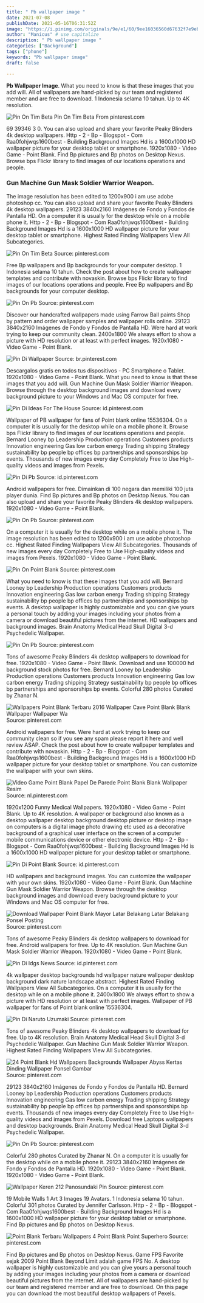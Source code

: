 ```yaml
---
title: " Pb wallpaper image "
date: 2021-07-08
publishDate: 2021-05-16T06:31:52Z
image: "https://i.pinimg.com/originals/9e/e1/60/9ee16036560d67632f7e9ebdd5885ef4.jpg"
author: "Manicus" # use capitalize
description: " Pb wallpaper image "
categories: ["Background"]
tags: ["phone"]
keywords: "Pb wallpaper image"
draft: false

---
```



**Pb Wallpaper Image**. What you need to know is that these images that you add will. All of wallpapers are hand-picked by our team and registered member and are free to download. 1 Indonesia selama 10 tahun. Up to 4K resolution.

![Pin On Tim Beta](https://i.pinimg.com/originals/a1/4b/09/a14b0931b8cf54f5ccacfdafaf5a7405.jpg "Pin On Tim Beta")
Pin On Tim Beta From pinterest.com


69 39346 3 0. You can also upload and share your favorite Peaky Blinders 4k desktop wallpapers. Http - 2 - Bp - Blogspot - Com Raa0fohjwqs1600best - Building Background Images Hd is a 1600x1000 HD wallpaper picture for your desktop tablet or smartphone. 1920x1080 - Video Game - Point Blank. Find Bp pictures and Bp photos on Desktop Nexus. Browse bps Flickr library to find images of our locations operations and people.

### Gun Machine Gun Mask Soldier Warrior Weapon.

The image resolution has been edited to 1200x900 i am use adobe photoshop cc. You can also upload and share your favorite Peaky Blinders 4k desktop wallpapers. 29123 3840x2160 Imágenes de Fondo y Fondos de Pantalla HD. On a computer it is usually for the desktop while on a mobile phone it. Http - 2 - Bp - Blogspot - Com Raa0fohjwqs1600best - Building Background Images Hd is a 1600x1000 HD wallpaper picture for your desktop tablet or smartphone. Highest Rated Finding Wallpapers View All Subcategories.


![Pin On Tim Beta](https://i.pinimg.com/originals/a1/4b/09/a14b0931b8cf54f5ccacfdafaf5a7405.jpg "Pin On Tim Beta")
Source: pinterest.com

Free Bp wallpapers and Bp backgrounds for your computer desktop. 1 Indonesia selama 10 tahun. Check the post about how to create wallpaper templates and contribute with novaskin. Browse bps Flickr library to find images of our locations operations and people. Free Bp wallpapers and Bp backgrounds for your computer desktop.

![Pin On Pb](https://i.pinimg.com/736x/c1/5a/01/c15a016914828ae8756000f6700d95db.jpg "Pin On Pb")
Source: pinterest.com

Discover our handcrafted wallpapers made using Farrow Ball paints Shop by pattern and order wallpaper samples and wallpaper rolls online. 29123 3840x2160 Imágenes de Fondo y Fondos de Pantalla HD. Were hard at work trying to keep our community clean. 2400x1800 We always effort to show a picture with HD resolution or at least with perfect images. 1920x1080 - Video Game - Point Blank.

![Pin Di Wallpaper](https://i.pinimg.com/originals/d8/c4/af/d8c4af2889c77e17585aa5edae137ab5.jpg "Pin Di Wallpaper")
Source: br.pinterest.com

Descargalos gratis en todos tus dispositivos - PC Smartphone o Tablet. 1920x1080 - Video Game - Point Blank. What you need to know is that these images that you add will. Gun Machine Gun Mask Soldier Warrior Weapon. Browse through the desktop background images and download every background picture to your Windows and Mac OS computer for free.

![Pin Di Ideas For The House](https://i.pinimg.com/originals/0b/e2/1b/0be21b8d2b63dc6bfdb3b1bebe0055ab.jpg "Pin Di Ideas For The House")
Source: id.pinterest.com

Wallpaper of PB wallpaper for fans of Point blank online 15536304. On a computer it is usually for the desktop while on a mobile phone it. Browse bps Flickr library to find images of our locations operations and people. Bernard Looney bp Leadership Production operations Customers products Innovation engineering Gas low carbon energy Trading shipping Strategy sustainability bp people bp offices bp partnerships and sponsorships bp events. Thousands of new images every day Completely Free to Use High-quality videos and images from Pexels.

![Pin Di Pb](https://i.pinimg.com/originals/0c/40/f4/0c40f40950dc2428884c05d32e20fdc5.jpg "Pin Di Pb")
Source: id.pinterest.com

Android wallpapers for free. Dimainkan di 100 negara dan memiliki 100 juta player dunia. Find Bp pictures and Bp photos on Desktop Nexus. You can also upload and share your favorite Peaky Blinders 4k desktop wallpapers. 1920x1080 - Video Game - Point Blank.

![Pin On Pb](https://i.pinimg.com/736x/9c/bf/dd/9cbfddef8bbe02f014209dfa5e1bef99.jpg "Pin On Pb")
Source: pinterest.com

On a computer it is usually for the desktop while on a mobile phone it. The image resolution has been edited to 1200x900 i am use adobe photoshop cc. Highest Rated Finding Wallpapers View All Subcategories. Thousands of new images every day Completely Free to Use High-quality videos and images from Pexels. 1920x1080 - Video Game - Point Blank.

![Pin On Point Blank](https://i.pinimg.com/originals/f0/d1/fb/f0d1fb5345f2cd9e3ceadc9c2513eaba.jpg "Pin On Point Blank")
Source: pinterest.com

What you need to know is that these images that you add will. Bernard Looney bp Leadership Production operations Customers products Innovation engineering Gas low carbon energy Trading shipping Strategy sustainability bp people bp offices bp partnerships and sponsorships bp events. A desktop wallpaper is highly customizable and you can give yours a personal touch by adding your images including your photos from a camera or download beautiful pictures from the internet. HD wallpapers and background images. Brain Anatomy Medical Head Skull Digital 3-d Psychedelic Wallpaper.

![Pin On Pb](https://i.pinimg.com/originals/c7/3d/b2/c73db21b191aa5c6ccd93df9a1a90e10.jpg "Pin On Pb")
Source: pinterest.com

Tons of awesome Peaky Blinders 4k desktop wallpapers to download for free. 1920x1080 - Video Game - Point Blank. Download and use 100000 hd background stock photos for free. Bernard Looney bp Leadership Production operations Customers products Innovation engineering Gas low carbon energy Trading shipping Strategy sustainability bp people bp offices bp partnerships and sponsorships bp events. Colorful 280 photos Curated by Zhanar N.

![Wallpapers Point Blank Terbaru 2016 Wallpaper Cave Point Blank Blank Wallpaper Wallpaper Wa](https://i.pinimg.com/originals/31/11/6a/31116a477833822b1f4471efa1ed3d34.jpg "Wallpapers Point Blank Terbaru 2016 Wallpaper Cave Point Blank Blank Wallpaper Wallpaper Wa")
Source: pinterest.com

Android wallpapers for free. Were hard at work trying to keep our community clean so if you see any spam please report it here and well review ASAP. Check the post about how to create wallpaper templates and contribute with novaskin. Http - 2 - Bp - Blogspot - Com Raa0fohjwqs1600best - Building Background Images Hd is a 1600x1000 HD wallpaper picture for your desktop tablet or smartphone. You can customize the wallpaper with your own skins.

![Video Game Point Blank Papel De Parede Point Blank Blank Wallpaper Resim](https://i.pinimg.com/originals/76/20/14/76201457921b67996e8da0e9a061377d.jpg "Video Game Point Blank Papel De Parede Point Blank Blank Wallpaper Resim")
Source: nl.pinterest.com

1920x1200 Funny Medical Wallpapers. 1920x1080 - Video Game - Point Blank. Up to 4K resolution. A wallpaper or background also known as a desktop wallpaper desktop background desktop picture or desktop image on computers is a digital image photo drawing etc used as a decorative background of a graphical user interface on the screen of a computer mobile communications device or other electronic device. Http - 2 - Bp - Blogspot - Com Raa0fohjwqs1600best - Building Background Images Hd is a 1600x1000 HD wallpaper picture for your desktop tablet or smartphone.

![Pin Di Point Blank](https://i.pinimg.com/originals/58/39/3d/58393d0920d412962d3e0ef9e81a6681.jpg "Pin Di Point Blank")
Source: id.pinterest.com

HD wallpapers and background images. You can customize the wallpaper with your own skins. 1920x1080 - Video Game - Point Blank. Gun Machine Gun Mask Soldier Warrior Weapon. Browse through the desktop background images and download every background picture to your Windows and Mac OS computer for free.

![Download Wallpaper Point Blank Mayor Latar Belakang Latar Belakang Ponsel Posting](https://i.pinimg.com/originals/08/90/59/08905923deafeaaa13ad956ee9e56074.jpg "Download Wallpaper Point Blank Mayor Latar Belakang Latar Belakang Ponsel Posting")
Source: pinterest.com

Tons of awesome Peaky Blinders 4k desktop wallpapers to download for free. Android wallpapers for free. Up to 4K resolution. Gun Machine Gun Mask Soldier Warrior Weapon. 1920x1080 - Video Game - Point Blank.

![Pin Di Idgs News](https://i.pinimg.com/originals/3e/83/b4/3e83b4a27f3634330b0ce563eb8579ea.jpg "Pin Di Idgs News")
Source: id.pinterest.com

4k wallpaper desktop backgrounds hd wallpaper nature wallpaper desktop background dark nature landscape abstract. Highest Rated Finding Wallpapers View All Subcategories. On a computer it is usually for the desktop while on a mobile phone it. 2400x1800 We always effort to show a picture with HD resolution or at least with perfect images. Wallpaper of PB wallpaper for fans of Point blank online 15536304.

![Pin Di Naruto Uzumaki](https://i.pinimg.com/originals/71/b4/c5/71b4c539d2875aa59bd312c70f87617d.jpg "Pin Di Naruto Uzumaki")
Source: pinterest.com

Tons of awesome Peaky Blinders 4k desktop wallpapers to download for free. Up to 4K resolution. Brain Anatomy Medical Head Skull Digital 3-d Psychedelic Wallpaper. Gun Machine Gun Mask Soldier Warrior Weapon. Highest Rated Finding Wallpapers View All Subcategories.

![24 Point Blank Hd Wallpapers Backgrounds Wallpaper Abyss Kertas Dinding Wallpaper Ponsel Gambar](https://i.pinimg.com/originals/78/16/39/781639e90a72a3faf1cfbd9eee2cc61d.jpg "24 Point Blank Hd Wallpapers Backgrounds Wallpaper Abyss Kertas Dinding Wallpaper Ponsel Gambar")
Source: pinterest.com

29123 3840x2160 Imágenes de Fondo y Fondos de Pantalla HD. Bernard Looney bp Leadership Production operations Customers products Innovation engineering Gas low carbon energy Trading shipping Strategy sustainability bp people bp offices bp partnerships and sponsorships bp events. Thousands of new images every day Completely Free to Use High-quality videos and images from Pexels. Download free Laptops wallpapers and desktop backgrounds. Brain Anatomy Medical Head Skull Digital 3-d Psychedelic Wallpaper.

![Pin On Pb](https://i.pinimg.com/736x/dd/f4/03/ddf4033b5d8ad7d0bdeb64391afdb748.jpg "Pin On Pb")
Source: pinterest.com

Colorful 280 photos Curated by Zhanar N. On a computer it is usually for the desktop while on a mobile phone it. 29123 3840x2160 Imágenes de Fondo y Fondos de Pantalla HD. 1920x1080 - Video Game - Point Blank. 1920x1080 - Video Game - Point Blank.

![Wallpaper Keren 212 Panosundaki Pin](https://i.pinimg.com/originals/9e/1f/f9/9e1ff9821b93b1ef1e8fffb1571e4740.jpg "Wallpaper Keren 212 Panosundaki Pin")
Source: pinterest.com

19 Mobile Walls 1 Art 3 Images 19 Avatars. 1 Indonesia selama 10 tahun. Colorful 301 photos Curated by Jennifer Carlsson. Http - 2 - Bp - Blogspot - Com Raa0fohjwqs1600best - Building Background Images Hd is a 1600x1000 HD wallpaper picture for your desktop tablet or smartphone. Find Bp pictures and Bp photos on Desktop Nexus.

![Point Blank Terbaru Wallpapers 4 Point Blank Point Superhero](https://i.pinimg.com/originals/9e/e1/60/9ee16036560d67632f7e9ebdd5885ef4.jpg "Point Blank Terbaru Wallpapers 4 Point Blank Point Superhero")
Source: pinterest.com

Find Bp pictures and Bp photos on Desktop Nexus. Game FPS Favorite sejak 2009 Point Blank Beyond Limit adalah game FPS No. A desktop wallpaper is highly customizable and you can give yours a personal touch by adding your images including your photos from a camera or download beautiful pictures from the internet. All of wallpapers are hand-picked by our team and registered member and are free to download. On this page you can download the most beautiful desktop wallpapers of Pexels.

